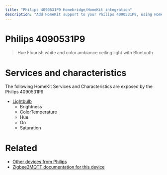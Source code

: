 ```yaml
---
title: "Philips 4090531P9 Homebridge/HomeKit integration"
description: "Add HomeKit support to your Philips 4090531P9, using Homebridge, Zigbee2MQTT and homebridge-z2m."
---
```

<!---
This file has been GENERATED using src/docgen/docgen.ts
DO NOT EDIT THIS FILE MANUALLY!
-->
# Philips 4090531P9
> Hue Flourish white and color ambiance ceiling light with Bluetooth


# Services and characteristics
The following HomeKit Services and Characteristics are exposed by
the Philips 4090531P9

* [Lightbulb](../../light.md)
  * Brightness
  * ColorTemperature
  * Hue
  * On
  * Saturation


# Related
* [Other devices from Philips](../index.md#philips)
* [Zigbee2MQTT documentation for this device](https://www.zigbee2mqtt.io/devices/4090531P9.html)